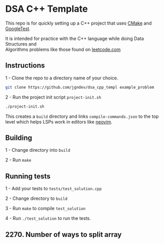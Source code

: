 # DSA C++ Template

This repo is for quickly setting up a C++ project that uses [CMake](https://cmake.org) and [GoogleTest](https://google.github.io/googletest/).  

It is intended for practice with the C++ language while doing Data Structures and  
Algorithms problems like those found on [leetcode.com](https://leetcode.com)

## Instructions

1 - Clone the repo to a directory name of your choice.

```bash
git clone https://github.com/jgndev/dsa_cpp_templ example_problem
```

2 - Run the project init script `project-init.sh`

```bash
./project-init.sh
```

This creates a `build` directory and links `compile-commands.json` to the top level which
helps LSPs work in editors like [neovim](https://neovim.io).

## Building

1 - Change directory into `build`

2 - Run `make`


## Running tests

1 - Add your tests to `tests/test_solution.cpp`

2 - Change directory to `build`

3 - Run `make` to compile `test_solution`

4 - Run `./test_solution` to run the tests.

## 2270. Number of ways to split array